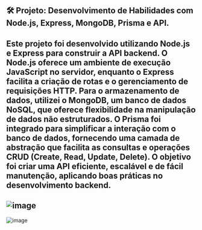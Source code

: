 🛠️ Projeto: Desenvolvimento de Habilidades com Node.js, Express, MongoDB, Prisma e API.
---
Este projeto foi desenvolvido utilizando Node.js e Express para construir a API backend. O Node.js oferece um ambiente de execução JavaScript no servidor, enquanto o Express facilita a criação de rotas e o gerenciamento de requisições HTTP. Para o armazenamento de dados, utilizei o MongoDB, um banco de dados NoSQL, que oferece flexibilidade na manipulação de dados não estruturados. O Prisma foi integrado para simplificar a interação com o banco de dados, fornecendo uma camada de abstração que facilita as consultas e operações CRUD (Create, Read, Update, Delete). O objetivo foi criar uma API eficiente, escalável e de fácil manutenção, aplicando boas práticas no desenvolvimento backend.
---
![image](https://github.com/user-attachments/assets/4c99a027-886e-4e63-b158-366a4757e1b8)
---
![image](https://github.com/user-attachments/assets/60f42439-664b-40e7-bfdf-b06fc0a05f67)
